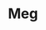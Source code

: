 ---
layout: illustration
title: Meg
type: photo, holga
description: Personal Photograph
alt: Woman lying down with patterns of light playing out over her face
medium: Medium Format Photograph Print 
large-image: meg.jpg
small-image: meg.jpg
size: 900x905
---
